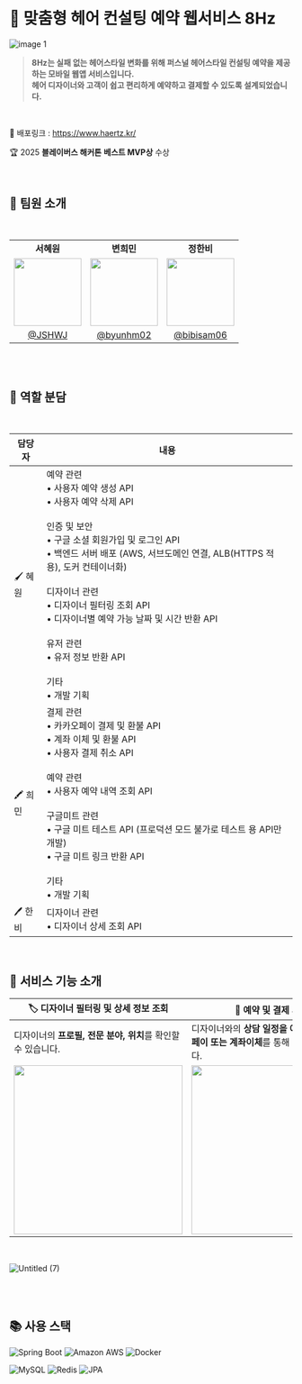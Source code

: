 # 📅 맞춤형 헤어 컨설팅 예약 웹서비스 8Hz

![image 1](https://github.com/user-attachments/assets/2f4b7743-cf81-4962-ad2c-129d75cbeba5)

> **8Hz는 실패 없는 헤어스타일 변화를 위해 퍼스널 헤어스타일 컨설팅 예약을 제공하는 모바일 웹앱 서비스입니다. <br/>  헤어 디자이너와 고객이 쉽고 편리하게 예약하고 결제할 수 있도록 설계되었습니다.**

<br>

📌 배포링크 : https://www.haertz.kr/

🏆 2025 **블레이버스 해커톤** **베스트 MVP상** 수상

<br>

## 👥 팀원 소개
<br>

<table align="center">
  <tr>
    <td align="center"><b>서혜원</b></td>
    <td align="center"><b>변희민</b></td>
    <td align="center"><b>정한비</b></td>
  </tr>
  <tr>
    <td align="center">
      <img src="https://avatars.githubusercontent.com/u/81088222?v=4" width="120" height="120"/>
    </td>
    <td align="center">
      <img src="https://avatars.githubusercontent.com/u/128574532?v=4" width="120" height="120"/>
    </td>
    <td align="center">
      <img src="https://avatars.githubusercontent.com/u/147711078?v=4" width="120" height="120"/>
    </td>
  </tr>
  <tr>
    <td align="center"><a href="https://github.com/JSHWJ">@JSHWJ</a></td>
    <td align="center"><a href="https://github.com/byunhm02">@byunhm02</a></td>
    <td align="center"><a href="https://github.com/bibisam06">@bibisam06</a></td>
  </tr>
</table>

<br>
<br>

## 📍 역할 분담
<br>
<table align="center">
      <tr>
        <th>담당자</th>
        <th>내용</th>
      </tr>
    </thead>
    <tbody>
      <tr>
        <td>🖌️ 혜원</td>
        <td>
          예약 관련<br>
          • 사용자 예약 생성 API<br>
          • 사용자 예약 삭제 API<br><br>
          인증 및 보안<br>
          • 구글 소셜 회원가입 및 로그인 API<br>
          • 백엔드 서버 배포 (AWS, 서브도메인 연결, ALB(HTTPS 적용), 도커 컨테이너화)<br><br>
          디자이너 관련<br>
          • 디자이너 필터링 조회 API<br>
          • 디자이너별 예약 가능 날짜 및 시간 반환 API<br><br>
          유저 관련<br>
          • 유저 정보 반환 API<br><br>
          기타<br>
          • 개발 기획
        </td>
      </tr>
      <tr>
        <td>🖍️ 희민</td>
        <td>
          결제 관련<br>
          • 카카오페이 결제 및 환불 API<br>
          • 계좌 이체 및 환불 API<br>
          • 사용자 결제 취소 API<br><br>
          예약 관련<br>
          • 사용자 예약 내역 조회 API<br><br>
          구글미트 관련<br>
          • 구글 미트 테스트 API (프로덕션 모드 불가로 테스트 용 API만 개발)<br>
          • 구글 미트 링크 반환 API<br><br>
          기타<br>
          • 개발 기획
        </td>
      </tr>
      <tr>
        <td>🖊️ 한비</td>
        <td>
          디자이너 관련<br>
          • 디자이너 상세 조회 API
        </td>
      </tr>
</table>
</br>
                                                                            
## 💬 서비스 기능 소개

| 🏷️ 디자이너 필터링 및 상세 정보 조회|  📅 예약 및 결제 시스템 | 📂 예약 내역 조회 |
|-------------------------------|-----------------------------|--------------------------------|
| 디자이너의 **프로필, 전문 분야, 위치**를 확인할 수 있습니다.| 디자이너와의 **상담 일정을 예약**하고, **카카오페이 또는 계좌이체**를 통해 결제할 수 있습니다. | **예약 내역 확인, 후기 작성, 취소, 비대면 미팅 입장, 요약 리포트 확인**이 가능합니다.|
|<img src="https://github.com/user-attachments/assets/75c0261f-11a5-4822-881c-09b5882b7ddb" width="300px"/> |<img src="https://github.com/user-attachments/assets/c476955c-00c4-4530-9687-f58f57db4568" width="300px"/>|<img src="https://github.com/user-attachments/assets/a9517483-9ae4-4f60-bd48-a7ac00696d2b" width="300px"/>|

<br>

![Untitled (7)](https://github.com/user-attachments/assets/43a235d8-afce-4787-bd03-0b79d89dd9f5)

<br>
<br>

## 📚 사용 스택

![Spring Boot](https://img.shields.io/badge/Spring%20Boot-6DB33F?style=flat&logo=springboot&logoColor=white)
![Amazon AWS](https://img.shields.io/badge/Amazon%20AWS-232F3E?style=flat&logo=amazonaws&logoColor=white)
![Docker](https://img.shields.io/badge/Docker-2496ED?style=flat&logo=docker&logoColor=white)

![MySQL](https://img.shields.io/badge/MySQL-4479A1?style=flat&logo=mysql&logoColor=white)
![Redis](https://img.shields.io/badge/Redis-DC382D?style=flat&logo=redis&logoColor=white)
![JPA](https://img.shields.io/badge/JPA-6E4C13?style=flat&logo=hibernate&logoColor=white)

<br>
<br>

 
  
 

